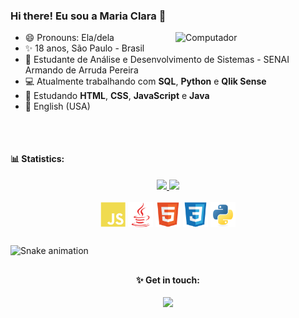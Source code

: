 ### Hi there! Eu sou a Maria Clara 🌻
<img src="https://media.discordapp.net/attachments/749429025088471083/1076244634990293102/Design_sem_nome.png" min-width="240px" max-width="240px" width="240px" align="right" alt="Computador">

- 😄 Pronouns: Ela/dela
- ✨ 18 anos, São Paulo - Brasil 
- 🌱 Estudante de Análise e Desenvolvimento de Sistemas - SENAI Armando de Arruda Pereira
- 💻 Atualmente trabalhando com  **SQL**, **Python** e **Qlik Sense** 
- 📖 Estudando **HTML**, **CSS**, **JavaScript** e **Java**
- 💬 English (USA)
</div>

##
<br>


#### 📊  Statistics:
<div align="center">
  <a href="https://github.com/clarawox">
    <img height="125em" src="https://github-readme-stats.vercel.app/api?username=clarawox&show_icons=true&theme=dracula&include_commits=true"/>
  </a>

  <a href="https://github.com/clarawox">
    <img height="125em" src="https://github-readme-stats.vercel.app/api/top-langs/?username=clarawox&layout=compact&langs_count=8&theme=dracula"/>
  </a>
  
  <div style="display: inline_block"><br>
  <img align="center" alt="Clara-Js" height="40" width="40" src="https://raw.githubusercontent.com/devicons/devicon/master/icons/javascript/javascript-plain.svg">
  <img align="center" alt="Clara-Java" height="40" width="40" src="https://github.com/devicons/devicon/blob/1119b9f84c0290e0f0b38982099a2bd027a48bf1/icons/java/java-plain.svg">
  <img align="center" alt="Clara-HTML" height="40" width="40" src="https://raw.githubusercontent.com/devicons/devicon/master/icons/html5/html5-original.svg">
  <img align="center" alt="Clara-CSS" height="40" width="40" src="https://raw.githubusercontent.com/devicons/devicon/master/icons/css3/css3-original.svg">
  <img align="center" alt="Clara-Python" height="40" width="40" src="https://raw.githubusercontent.com/devicons/devicon/master/icons/python/python-original.svg">
  </div>
</div>

##

![Snake animation](https://github.com/clarawox/clarawox/blob/output/github-contribution-grid-snake.svg)

##
<div align="center">

#### ✨ Get in touch:

<a align="middle" href="https://www.linkedin.com/in/maria-clara-silva-a49b04221" target="_blank"><img src="https://img.shields.io/badge/-LinkedIn-%230077B5?style=for-the-badge&logo=linkedin&logoColor=white" target="_blank"></a> 
</div>

</div>


